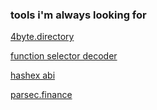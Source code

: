 ### tools i'm always looking for

[4byte.directory](https://www.4byte.directory/)

[function selector decoder](https://function-selector-decoder.vercel.app/)

[hashex abi](https://abi.hashex.org/)

[parsec.finance](https://app.parsec.finance/) 